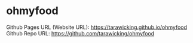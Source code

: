 # ohmyfood

Github Pages URL (Website URL): https://tarawicking.github.io/ohmyfood
Github Repo URL: https://github.com/tarawicking/ohmyfood
